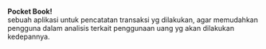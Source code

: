 <b>Pocket Book!</b> <br>
sebuah aplikasi untuk pencatatan transaksi yg dilakukan, agar memudahkan pengguna dalam analisis terkait penggunaan uang yg akan dilakukan kedepannya.
